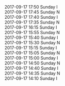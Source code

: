 2017-09-17 17:50 Sunday  I  
2017-09-17 17:45 Sunday  N  
2017-09-17 17:40 Sunday  I  
2017-09-17 17:35 Sunday  N  
2017-09-17 16:15 Sunday  I  
2017-09-17 15:55 Sunday  N  
2017-09-17 15:40 Sunday  I  
2017-09-17 15:30 Sunday  N  
2017-09-17 15:15 Sunday  I  
2017-09-17 15:05 Sunday  N  
2017-09-17 15:00 Sunday  I  
2017-09-17 14:50 Sunday  N  
2017-09-17 14:40 Sunday  I  
2017-09-17 14:35 Sunday  N  
2017-09-17 14:10 Sunday  I  
